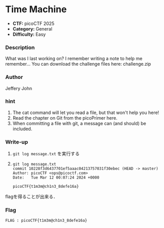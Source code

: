 # Time Machine

- **CTF:** picoCTF 2025
- **Category:** General
- **Difficulty:** Easy

### Description

What was I last working on? I remember writing a note to help me remember...
You can download the challenge files here:
challenge.zip

### Author
Jeffery John

### hint
1. The cat command will let you read a file, but that won't help you here!
2. Read the chapter on Git from the picoPrimer here.
3. When committing a file with git, a message can (and should) be included.


### Write-up
1. ```git log message.txt``` を実行する
2.
    ```
   git log message.txt
   commit 10228f3d6437701ef5aaac04213757031f30ebec (HEAD -> master)
   Author: picoCTF <ops@picoctf.com>
   Date:   Tue Mar 12 00:07:24 2024 +0000

    picoCTF{t1m3m@ch1n3_8defe16a}

   ```
flagを得ることが出来る．

### Flag
`FLAG : picoCTF{t1m3m@ch1n3_8defe16a}`
